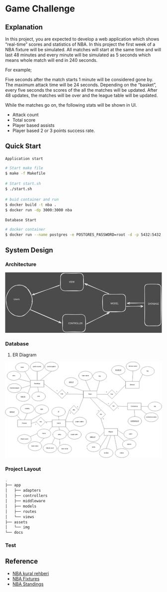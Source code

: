 # Game Challenge

## Explanation

In this project, you are expected to develop a web application which shows “real-time” scores and statistics of NBA. In this project the first week of a NBA fixture will be simulated. All matches will start at the same time and will last 48 minutes and every minute will be simulated as 5 seconds which means whole match will end in 240 seconds.

For example;

Five seconds after the match starts 1 minute will be considered gone by. The maximum attack time will be 24 seconds. Depending on the “basket”, every five seconds the scores of the all the matches will be updated. After 48 updates, the matches will be over and the league table will be updated.

While the matches go on, the following stats will be shown in UI.

- Attack count
- Total score
- Player based assists
- Player based 2 or 3 points success rate.

## Quick Start

`Application start`

```Bash
# Start make file
$ make -f Makefile  

# Start start.sh
$ ./start.sh

# buid container and run 
$ docker build -t nba .
$ docker run -dp 3000:3000 nba
```

`Database Start`

```Bash
# docker container
$ docker run --name postgres -e POSTGRES_PASSWORD=root -d -p 5432:5432 postgres
```

## System Design

### Architecture

![ER Diagram](./assets/img/architecture.svg)

### Database

1. ER Diagram

![ER Diagram](./assets/img/NBA-ER-Diagram.png)

### Project Layout

```Bash
.
├── app
│   ├── adapters
│   ├── controllers
│   ├── middleware
│   ├── models
│   ├── routes
│   └── views
├── assets
│   └── img
└── docs
```

### Test

## Reference

- [NBA kural rehberi](https://www.eurosport.com.tr/basketbol/nba/2014-2015/nba-kural-rehberi_sto4456289/story.shtml)
- [NBA Fixtures](https://www.livesport.com/en/nba/fixtures/)
- [NBA Standings](https://www.espn.com/nba/standings)
